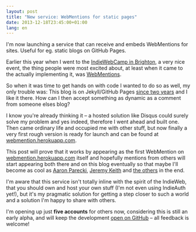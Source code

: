 ```yaml
---
layout: post
title: "New service: WebMentions for static pages"
date: 2013-12-18T23:45:00+01:00
lang: en
---
```


<span class="p-summary">I'm now launching a service that can receive and embeds WebMentions for sites. Useful for eg. static blogs on GitHub Pages.</span>

Earlier this year when I went to the [IndieWebCamp in Brighton](http://indiewebcamp.com/2013/UK), a very nice event, the thing people were most excited about, at least when it came to the actually implementing it, was [WebMentions](http://indiewebcamp.com/webmention).

So when it was time to get hands on with code I wanted to do so as well, my only trouble was: This blog is on Jekyll/GitHub Pages [since two years](/2011/08/moving-to-jekyll-and-english/) and I like it there. How can I then accept something as dynamic as a comment from someone elses blog?

I know you're already thinking it – a hosted solution like Disqus could surely solve my problem and yes indeed, therefore I went ahead and built one. Then came ordinary life and occupied me with other stuff, but now finally a very first rough version is ready for launch and can be found at [webmention.herokuapp.com](https://webmention.herokuapp.com/).

This post will prove that it works by appearing as the first WebMention on <a rel="in-reply-to" href="https://webmention.herokuapp.com/">webmention.herokuapp.com</a> itself and hopefully mentions from others will start appearing both there and on this blog eventually so that maybe I'll become as cool as [Aaron Parecki](http://aaronparecki.com/replies/2013/06/20/1/webmention-indieweb), [Jeremy Keith](http://adactio.com/journal/6495/) and [the others](http://indiewebcamp.com/webmention#IndieWeb_implementations) in the end.

I'm aware that this service isn't totally inline with the spirit of the IndieWeb, that you should own and host your own stuff (I'm not even using IndieAuth yet!), but it's my pragmatic solution for getting a step closer to such a world and a solution I'm happy to share with others.

I'm opening up just **five accounts** for others now, considering this is still an early alpha, and will keep the development [open on GitHub](https://github.com/voxpelli/webpage-webmentions/) – all feedback is welcome!
